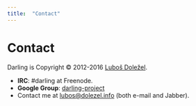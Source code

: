 ```yaml
---
title:	"Contact"
---
```

# Contact

Darling is Copyright © 2012-2016 [Luboš Doležel](http://www.dolezel.info).

* **IRC**: #darling at Freenode.
* **Google Group**: [darling-project](https://groups.google.com/forum/#!forum/darling-project)
* Contact me at [lubos@dolezel.info](mailto:lubos@dolezel.info) (both e-mail and Jabber).

